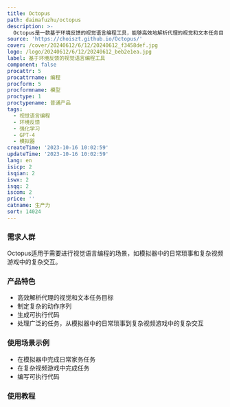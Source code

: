 ```yaml
---
title: Octopus
path: daimafuzhu/octopus
description: >-
  Octopus是一款基于环境反馈的视觉语言编程工具，能够高效地解析代理的视觉和文本任务目标，制定复杂的动作序列，并生成可执行代码。Octopus的设计允许代理处理广泛的任务，从模拟器中的日常琐事到复杂视频游戏中的复杂交互。Octopus通过利用GPT-4来控制探索代理生成训练数据，即动作蓝图和相应的可执行代码，在我们的实验环境OctoVerse中进行训练。我们还收集反馈，以允许强化学习与环境反馈（RLEF）的增强训练方案。通过一系列实验，我们阐明了Octopus的功能并呈现了令人信服的结果，提出的RLEF证明了提高代理决策的效果。通过开源我们的模型架构、模拟器和数据集，我们希望激发更多的创新并促进更广泛的体验AI社区中的协作应用。
source: 'https://choiszt.github.io/Octopus/'
cover: /cover/20240612/6/12/20240612_f3458def.jpg
logo: /logo/20240612/6/12/20240612_beb2e1ea.jpg
label: 基于环境反馈的视觉语言编程工具
component: false
procattr: 5
procattrname: 编程
procform: 5
procformname: 模型
proctype: 1
proctypename: 普通产品
tags:
  - 视觉语言编程
  - 环境反馈
  - 强化学习
  - GPT-4
  - 模拟器
createTime: '2023-10-16 10:02:59'
updateTime: '2023-10-16 10:02:59'
lang: en
isicp: 2
isqian: 2
iswx: 2
isqq: 2
iscom: 2
price: ''
catname: 生产力
sort: 14024
---
```




### 需求人群
Octopus适用于需要进行视觉语言编程的场景，如模拟器中的日常琐事和复杂视频游戏中的复杂交互。

### 产品特色
- 高效解析代理的视觉和文本任务目标
- 制定复杂的动作序列
- 生成可执行代码
- 处理广泛的任务，从模拟器中的日常琐事到复杂视频游戏中的复杂交互

### 使用场景示例
- 在模拟器中完成日常家务任务
- 在复杂视频游戏中完成任务
- 编写可执行代码

### 使用教程


  

